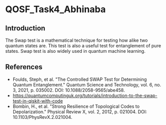 # QOSF_Task4_Abhinaba
## Introduction
The Swap test is a mathematical technique for testing how alike two quantum states are. This test is also a useful test for entanglement of pure states. Swap test is also widely used in quantum machine learning. 



## References 
* Foulds, Steph, et al. "The Controlled SWAP Test for Determining Quantum Entanglement." Quantum Science and Technology, vol. 6, no. 3, 2021, p. 035002. DOI: 10.1088/2058-9565/abe458.
* https://quantumcomputinguk.org/tutorials/introduction-to-the-swap-test-in-qiskit-with-code
* Bombin, H., et al. "Strong Resilience of Topological Codes to Depolarization." Physical Review X, vol. 2, 2012, p. 021004. DOI: 10.1103/PhysRevX.2.021004.
